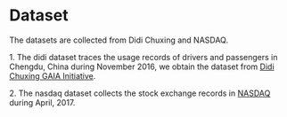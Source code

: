 # Dataset
The datasets are collected from Didi Chuxing and NASDAQ.

1\. The didi dataset traces the usage records of drivers and passengers in Chengdu, China during November 2016, we obtain the dataset from [Didi Chuxing GAIA Initiative](http://outreach.didichuxing.com/research/opendata/en/).

2\. The nasdaq dataset collects the stock exchange records in [NASDAQ](https://www.nasdaq.com/) during April, 2017.